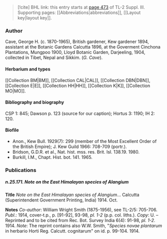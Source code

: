 > [!cite] BHL link: this entry starts at [page 473](https://www.biodiversitylibrary.org/item/103861#page/483/mode/1up) of TL-2 Suppl. III.
> Supporting pages: [[Abbreviations|abbreviations]], [[Layout key|layout key]].

### Author

Cave, George H. (c. 1870-1965), British gardener, Kew gardener 1894, assistant at the Botanic Gardens Calcutta 1896, at the Goverment Cinchona Plantations, Mungpoo 1900, Lloyd Botanic Garden, Darjeeling, 1904, collected in Tibet, Nepal and Sikkim. (*G. Cave*).

#### Herbarium and types

[[Collection BM|BM]], [[Collection CAL|CAL]], [[Collection DBN|DBN]], [[Collection E|E]], [[Collection HH|HH]], [[Collection K|K]], [[Collection MO|MO]].

#### Bibliography and biography

CSP 1: 845; Dawson p. 123 (source for our caption); Hortus 3: 1190; IH 2: 120.

#### Biofile

- Anon., Kew Bull. 1929(7): 299 (member of the Most Excellent Order of the British Empire); J. Kew Guild 1966: 708-709 (portr.).
- Bridson, G.D.R. et al., Nat. hist. mss. res. Brit. Isl. 138.19. 1980.
- Burkill, I.M., Chapt. Hist. bot. 141. 1965.

### Publications

##### n.25.171. Note on the East Himalayan species of Alangium

**Title**
*Note on the East Himalayan species of Alangium*... Calcutta (Superintendent Government Printing, India) 1914. Oct.

**Notes**
*Co-author*: William Wright Smith (1875-1956), see TL-2/5: 705-706.
*Publ*.: 1914, cover-t.p., p. \[91-92\], 93-98, *pl. 1-2* (p.p. col. liths.). *Copy*: U. – Reprinted and to be cited from Rec. Bot. Survey India 6(4): 91-98, *pl. 1-2.* 1914.
*Note*: The reprint contains also W.W. Smith, "*Species novae plantarum* in herbario Horti Reg. Calcutt. cognitarum" on id. p. 99-104. 1914.

